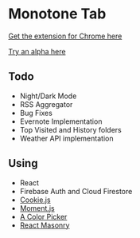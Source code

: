 # Monotone Tab

[Get the extension for Chrome here](https://chrome.google.com/webstore/developer/edit/cbfofgjgoefkpnkcgbjifcalncjefdji)

[Try an alpha here](https://tsuna2221.github.io/Monotone-Tab/) 

## Todo

+ Night/Dark Mode
+ RSS Aggregator
+ Bug Fixes
+ Evernote Implementation
+ Top Visited and History folders
+ Weather API implementation

## Using

+ React
+ Firebase Auth and Cloud Firestore
+ [Cookie.js](https://github.com/js-cookie/js-cookie) 
+ [Moment.js](https://momentjs.com/)
+ [A Color Picker](https://narsenico.github.io/a-color-picker/)
+ [React Masonry](https://github.com/eiriklv/react-masonry-component)
